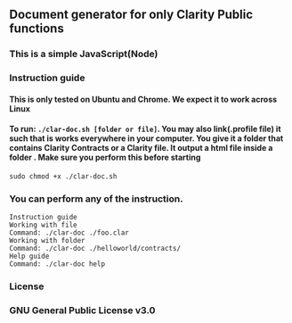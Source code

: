 ##  Document generator for only Clarity Public functions
### This is a simple JavaScript(Node)

### Instruction guide
#### This is  only tested on Ubuntu and Chrome. We expect it to work across Linux
#### To  run: `./clar-doc.sh [folder or file]`. You may also link(.profile file) it such that is works everywhere in your computer. You give it a folder that contains Clarity Contracts or a Clarity file. It output a html file inside a folder . Make sure you perform this before starting 
`sudo chmod +x ./clar-doc.sh`

### You can perform any of the instruction.
```
Instruction guide
Working with file
Command: ./clar-doc ./foo.clar
Working with folder
Command: ./clar-doc ./helloworld/contracts/
Help guide
Command: ./clar-doc help
```
   

### License
### GNU General Public License v3.0
